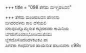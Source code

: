 +++
title = "098 ತೆಗೆದು ಮಞ್ಚದಲವನ"

+++
ತೆಗೆದು ಮಂಚದಲವನ ಹೆಣನನು  
ಬಿಗಿದರವಳನು ಕಾಲ ದೆಸೆಯಲಿ  
ನಗುವುದಿನ್ನೊಮ್ಮೆನುತ ಕಟ್ಟಿದರವರು ಕಾಮಿನಿಯ  
ಬೆಗಡುಗೊಂಡಂಭೋಜಮುಖಿಯು  
ಬ್ಬೆಗದೊಳೊದರಿದಳಕಟಕಟ ಪಾ  
ಪಿಗಳಿರಾ ಗಂಧರ್ವರಿರ ಹಾಯೆನುತ ಹಲುಬಿದಳು      ॥98॥